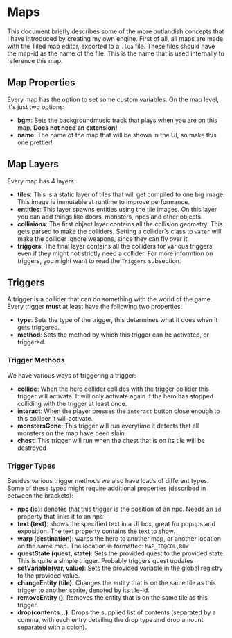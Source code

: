 # Maps
This document briefly describes some of the more outlandish concepts that I have introduced by creating my own engine. First of all, all maps are made with the Tiled map editor, exported to a `.lua` file. These files should have the map-id as the name of the file. This is the name that is used internally to reference this map.

## Map Properties
Every map has the option to set some custom variables. On the map level, it's just two options:
- __bgm__: Sets the backgroundmusic track that plays when you are on this map. __Does not need an extension!__
- __name__: The name of the map that will be shown in the UI, so make this one prettier!

## Map Layers
Every map has 4 layers:
- __tiles__: This is a static layer of tiles that will get compiled to one big image. This image is immutable at runtime to improve performance.
- __entities__: This layer spawns entities using the tile images. On this layer you can add things like doors, monsters, npcs and other objects.
- __collisions__: The first object layer contains all the collision geometry. This gets parsed to make the colliders. Setting a collider's class to `water` will make the collider ignore weapons, since they can fly over it.
- __triggers__: The final layer contains all the colliders for various triggers, even if they might not strictly need a collider. For more informtion on triggers, you might want to read the `Triggers` subsection.

## Triggers
A trigger is a collider that can do something with the world of the game. Every trigger __must__ at least have the following two properties:
- __type__: Sets the type of the trigger, this determines what it does when it gets triggered.
- __method__: Sets the method by which this trigger can be activated, or triggered.

### Trigger Methods
We have various ways of triggering a trigger:
- __collide__: When the hero collider collides with the trigger collider this trigger will activate. It will only activate again if the hero has stopped colliding with the trigger at least once.
- __interact__: When the player presses the `interact` button close enough to this collider it will activate.
- __monstersGone__: This trigger will run everytime it detects that all monsters on the map have been slain.
- __chest__: This trigger will run when the chest that is on its tile will be destroyed

### Trigger Types
Besides various trigger methods we also have loads of different types. Some of these types might require additional properties (described in between the brackets):
- __npc (id)__: denotes that this trigger is the position of an npc. Needs an `id` property that links it to an npc
- __text (text)__: shows the specified text in a UI box, great for popups and exposition. The text property contains the text to show.
- __warp (destination)__: warps the hero to another map, or another location on the same map. The location is formatted: `MAP_ID@COL,ROW`
- __questState (quest, state)__: Sets the provided quest to the provided state. This is quite a simple trigger. Probably triggers quest updates
- __setVariable(var, value)__: Sets the provided variable in the global registry to the provided value.
- __changeEntity (tile)__: Changes the entity that is on the same tile as this trigger to another sprite, denoted by its tile-id.
- __removeEntity ()__: Removes the entity that is on the same tile as this trigger.
- __drop(contents...)__: Drops the supplied list of contents (separated by a comma, with each entry detailing the drop type and drop amount separated with a colon). 